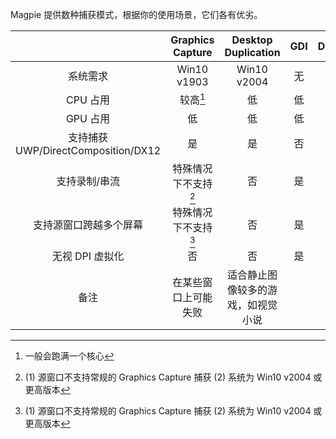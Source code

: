Magpie 提供数种捕获模式，根据你的使用场景，它们各有优劣。

| | Graphics Capture | Desktop Duplication | GDI | DwmSharedSurface |
| :---: | :---: | :---: | :---: |:---: |
| 系统需求 | Win10 v1903 | Win10 v2004 | 无 | 无 |
| CPU 占用 | 较高[^1] | 低 | 低 | 低 |
| GPU 占用 | 低 | 低 | 低 | 低 |
| 支持捕获 UWP/DirectComposition/DX12 | 是 | 是 | 否 | 否 |
| 支持录制/串流 | 特殊情况下不支持[^2] | 否 | 是 | 是 |
| 支持源窗口跨越多个屏幕 | 特殊情况下不支持[^2] | 否 | 是 | 是 |
| 无视 DPI 虚拟化 | 否 | 否 | 是| 是 |
| 备注 | 在某些窗口上可能失败 | 适合静止图像较多的游戏，如视觉小说 | | |

[^1]: 一般会跑满一个核心
[^2]: (1) 源窗口不支持常规的 Graphics Capture 捕获 (2) 系统为 Win10 v2004 或更高版本
